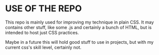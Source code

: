 # USE OF THE REPO

This repo is mainly used for improving my technique in plain CSS.
It may contains other stuff, like some .js and certainly a bunch of HTML, but is intended to host just CSS practices.

Maybe in a future this will hold good stuff to use in projects, but with my current css's skill level, certainly not.
